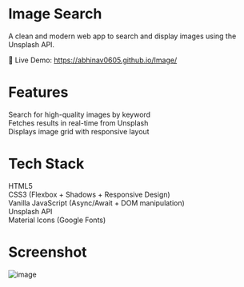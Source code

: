 # Image Search
A clean and modern web app to search and display images using the Unsplash API.

🔗 Live Demo: https://abhinav0605.github.io/Image/

# Features <br>
Search for high-quality images by keyword <br>
Fetches results in real-time from Unsplash <br>
Displays image grid with responsive layout <br>


# Tech Stack <br>
HTML5 <br>
CSS3 (Flexbox + Shadows + Responsive Design) <br>
Vanilla JavaScript (Async/Await + DOM manipulation) <br>
Unsplash API <br>
Material Icons (Google Fonts) <br>

# Screenshot
![image](https://github.com/user-attachments/assets/5126c330-90fd-4140-bd42-f2ccb3bfccc9)
